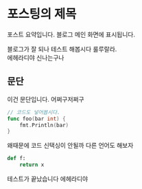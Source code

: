# 포스팅의 제목

포스트 요약입니다. 블로그 메인 화면에 표시됩니다.

블로그가 잘 되나 테스트 해봅시다 룰루랄라.  
에헤라디야 신나는구나

## 문단
이건 문단입니다. 어쩌구저쩌구
```go
// 코드도 넣어봅시다.
func foo(bar int) {
    fmt.Println(bar)
}
```
왜때문에 코드 신택싱이 안될까 다른 언어도 해보자

```ruby
def f:
    return x
```

테스트가 끝났습니다 에헤라디야